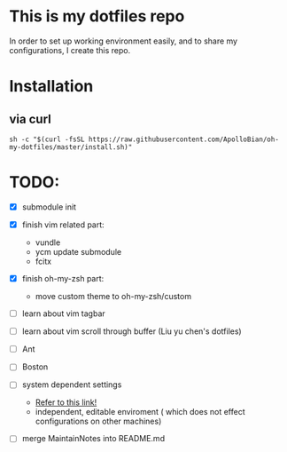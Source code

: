 # This is my dotfiles repo
In order to set up working environment easily, and to share my configurations, I create this repo.

# Installation
## via curl

```shell
sh -c "$(curl -fsSL https://raw.githubusercontent.com/ApolloBian/oh-my-dotfiles/master/install.sh)"
```

# TODO:
 - [x] submodule init
 - [x] finish vim related part:
    - vundle
    - ycm update submodule
    - fcitx
 - [x] finish oh-my-zsh part:
    - move custom theme to oh-my-zsh/custom

 - [ ] learn about vim tagbar
 - [ ] learn about vim scroll through buffer (Liu yu chen's dotfiles)

 - [ ] Ant
 - [ ] Boston
 - [ ] system dependent settings
    - [Refer to this link!](https://github.com/Leoyzen/dotfiles)
    - independent, editable enviroment ( which does not effect configurations on other machines)
 - [ ] merge MaintainNotes into README.md
